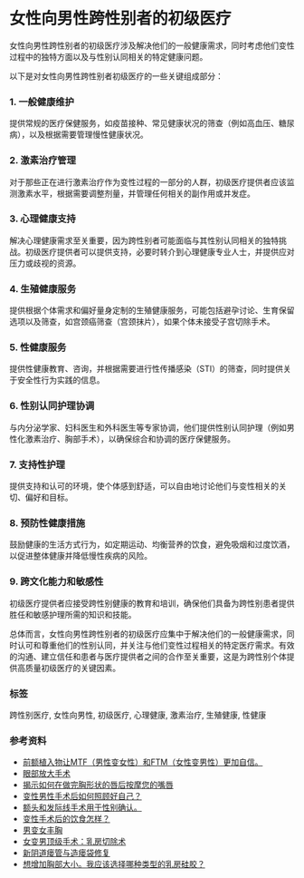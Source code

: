 # 女性向男性跨性别者的初级医疗

女性向男性跨性别者的初级医疗涉及解决他们的一般健康需求，同时考虑他们变性过程中的独特方面以及与性别认同相关的特定健康问题。

以下是对女性向男性跨性别者初级医疗的一些关键组成部分：

### 1. 一般健康维护
提供常规的医疗保健服务，如疫苗接种、常见健康状况的筛查（例如高血压、糖尿病），以及根据需要管理慢性健康状况。

### 2. 激素治疗管理
对于那些正在进行激素治疗作为变性过程的一部分的人群，初级医疗提供者应该监测激素水平，根据需要调整剂量，并管理任何相关的副作用或并发症。

### 3. 心理健康支持
解决心理健康需求至关重要，因为跨性别者可能面临与其性别认同相关的独特挑战。初级医疗提供者可以提供支持，必要时转介到心理健康专业人士，并提供应对压力或歧视的资源。

### 4. 生殖健康服务
提供根据个体需求和偏好量身定制的生殖健康服务，可能包括避孕讨论、生育保留选项以及筛查，如宫颈癌筛查（宫颈抹片），如果个体未接受子宫切除手术。

### 5. 性健康服务
提供性健康教育、咨询，并根据需要进行性传播感染（STI）的筛查，同时提供关于安全性行为实践的信息。

### 6. 性别认同护理协调
与内分泌学家、妇科医生和外科医生等专家协调，他们提供性别认同护理（例如男性化激素治疗、胸部手术），以确保综合和协调的医疗保健服务。

### 7. 支持性护理
提供支持和认可的环境，使个体感到舒适，可以自由地讨论他们与变性相关的关切、偏好和目标。

### 8. 预防性健康措施
鼓励健康的生活方式行为，如定期运动、均衡营养的饮食，避免吸烟和过度饮酒，以促进整体健康并降低慢性疾病的风险。

### 9. 跨文化能力和敏感性
初级医疗提供者应接受跨性别健康的教育和培训，确保他们具备为跨性别患者提供胜任和敏感护理所需的知识和技能。

总体而言，女性向男性跨性别者的初级医疗应集中于解决他们的一般健康需求，同时认可和尊重他们的性别认同，并关注与他们变性过程相关的特定医疗需求。有效的沟通、建立信任和患者与医疗提供者之间的合作至关重要，这是为跨性别个体提供高质量初级医疗的关键因素。

### 标签
跨性别医疗, 女性向男性, 初级医疗, 心理健康, 激素治疗, 生殖健康, 性健康

### 参考资料
- [前额植入物让MTF（男性变女性）和FTM（女性变男性）更加自信。](https://www.kamolhospital.com/blog/401/forehead-implant-make-more-confident-in-mtf-ftm)
- [眼部放大手术](https://www.kamolhospital.com/blog/551/eye-enlargement-surgery)
- [揭示如何在做完胸形状的唇后按摩您的嘴唇](https://www.kamolhospital.com/blog/1510/aftercare-for-lip-surgery-the-importance-of-lip-massage)
- [变性男性手术后如何照顾好自己？](https://www.kamolhospital.com/blog/667/how-to-take-good-care-of-yourself-post-transgender-men-surgery)
- [额头和发际线手术用于性别确认。](https://www.kamolhospital.com/blog/479/forehead-and-hairline-surgery-for-gender-affirmation)
- [变性手术后的饮食怎样？](https://www.kamolhospital.com/blog/653/what-is-the-post-surgery-diet-after-a-sex-change-operation)
- [男变女丰胸](https://www.kamolhospital.com/blog/260/male-to-female-breast-augmentation)
- [女变男顶级手术：乳房切除术](https://www.kamolhospital.com/blog/1443/top-surgery-female-to-male-mastectomy)
- [新阴道瘘管与造瘘袋修复](https://www.kamolhospital.com/blog/357/neo-vaginal-fistula-with-colostomy-bag-revision)
- [想增加胸部大小。我应该选择哪种类型的乳房硅胶？](https://www.kamolhospital.com/blog/1516/want-to-upsize-which-type-of-breast-implant-should-you-choose)